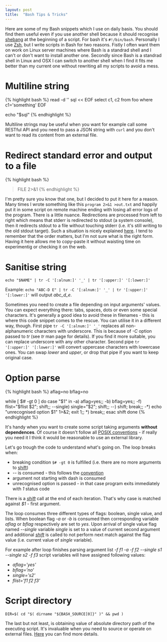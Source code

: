 ```yaml
---
layout: post
title:  "Bash Tips & Tricks"
---
```


Here are some of my Bash snippets which I use on daily basis. You should find them useful even if you use another shell because it should recognise [shebang][shebang] at the beginning of a script. For bash it's `#!/bin/bash`. Personally I use [Zsh][zsh], but I write scripts in Bash for two reasons. Fistly I often want them on work on Linux server machines where Bash is a standrad shell and I can't or don't want to install another one. Secondly since Bash is a standrad shell in Linux and OSX I can switch to another shell when I find it fits me better than my current one without rewriting all my scripts to avoid a mess.

# Multiline string

{% highlight bash %}
read -d '' sql << EOF
select c1, c2 from foo
where c1='something'
EOF

echo "$sql"
{% endhighlight %}

Multiline strings may be useful when you want for example call some RESTful API and you need to pass a JSON string with `curl` and you don't want to read its content from an external file.

# Redirect standard error and output to a file

{% highlight bash %}
>FILE 2>&1
{% endhighlight %}

I'm pretty sure you know that one, but I decided to put it here for a reason. Many times I wrote something like this `program 2>&1 >out.txt` and happily put it in some script on remote machine ending with losing all error logs of the program. There is a little nuance. Redirections are processed from left to right which means that stderr is redirected to stdout (a system console), then it redirects stdout to a file without touching stderr (i.e. it's still writing to the old stdout target). Such a situation is nicely explained [here](http://unix.stackexchange.com/questions/177525/redirecting-standard-output-and-standard-error-to-one-file). I tend to remember that the order matters, but I'm not sure what is the right form. Having it here allows me to copy-paste it without waisting time on experimentig or checking it on the web.

# Sanitise string

`echo "$NAME" | tr -C '[:alnum:]' '_' | tr '[:upper:]' '[:lower:]'`

Example: `echo "ABC-D E" | tr -C '[:alnum:]' '_' | tr '[:upper:]' '[:lower:]'` will output *abc_d_e*.

Sometimes you need to create a file depending on input arguments' values. You can expect everything there: tabs, spaces, dots or even some special characters. It's generally a good idea to avoid these in filenames - this is where this code snippet comes to the rescue. You can utilise it in a different way, though. First pipe `tr -C '[:alnum:]' '_'` replaces all non-alphanumeric characters with underscore. This is because of *-C* option passed to *tr* (see *tr* man page for details). If you find it more suitable, you can replace underscore with any other character. Second pipe `tr '[:upper:]' '[:lower:]'` will convert uppercase characters with lowercase ones. You can swap *lower* and *upper*, or drop that pipe if you want to keep original case. 

# Option parse

{% highlight bash %}
aflag=no
bflag=no

while [ $# -gt 0 ]
do
    case "$1" in
    -a) aflag=yes;;
    -b) bflag=yes;;
    -f) flist="$flist $2"; shift;;
    --single) single="$2"; shift;;
    --) shift; break;;
    -*) echo "unrecognised option $1" 1>&2; exit 1;;
    *)  break;;
    esac
    shift
done
{% endhighlight %}

It's handy when you want to create some script taking arguments **without dependences**. Of course it doesn't follow all [POSIX conventions][posix-argument-syntax] - if really you need it I think it would be reasonable to use an external library.

Let's go trough the code to understand what's going on. The loop breaks when:

* breaking condition `$# -gt 0` is fulfilled (i.e. there are no more arguments to [shift][bash-shift])
* *--* is consumed - this follows the [convention][posix-argument-syntax]
* argument not starting with dash is consumed
* unrecognised option is passed - in that case program exits immediately with *1* status code

There is a [*shift*][bash-shift] call at the end of each iteration. That's why case is matched against *$1* - first argument.

The loop consumes three different types of flags: boolean, single value, and lists. When boolean flag *-a* or *-b* is consumed then corresponding variable *aflag* or *bflag* respectively are set to *yes*. Upon arrival of single value flag named *--single* variable *single* is set to a value of current second argument and additional [*shift*][bash-shift] is called to not perform next match against the flag value (i.e. current value of *single* variable).

For example after loop finishes parsing argument list *-f f1 -a -f f2 --single s1 --single s2 -f f3* script variables will have assigned following values:

* *aflag='yes'*
* *bflag='no'*
* *single='s2'*
* *flist='f1 f2 f3'*

# Script directory

```
DIR=$( cd "$( dirname "${BASH_SOURCE[0]}" )" && pwd )
```

The last but not least, is obtaining value of absolute directory path of the executing script. It's invaluable when you need to source or operate on external files. [Here](http://stackoverflow.com/questions/59895/can-a-bash-script-tell-what-directory-its-stored-in) you can find more details.

[shebang]: https://en.wikipedia.org/wiki/Shebang_(Unix)
[zsh]:     http://www.zsh.org/
[posix-argument-syntax]: http://www.gnu.org/software/libc/manual/html_node/Argument-Syntax.html
[bash-shift]: http://tldp.org/LDP/Bash-Beginners-Guide/html/sect_09_07.html
